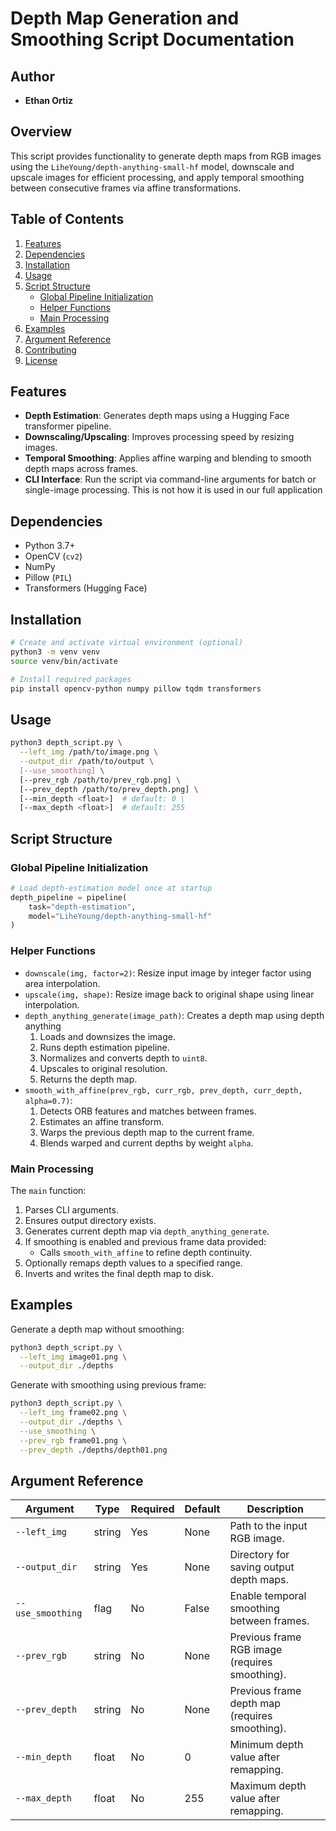 # Depth Map Generation and Smoothing Script Documentation

## Author

- **Ethan Ortiz**

## Overview

This script provides functionality to generate depth maps from RGB images using the `LiheYoung/depth-anything-small-hf` model, downscale and upscale images for efficient processing, and apply temporal smoothing between consecutive frames via affine transformations.

## Table of Contents

1. [Features](#features)
2. [Dependencies](#dependencies)
3. [Installation](#installation)
4. [Usage](#usage)
5. [Script Structure](#script-structure)
   - [Global Pipeline Initialization](#global-pipeline-initialization)
   - [Helper Functions](#helper-functions)
   - [Main Processing](#main-processing)
6. [Examples](#examples)
7. [Argument Reference](#argument-reference)
8. [Contributing](#contributing)
9. [License](#license)

## Features

- **Depth Estimation**: Generates depth maps using a Hugging Face transformer pipeline.
- **Downscaling/Upscaling**: Improves processing speed by resizing images.
- **Temporal Smoothing**: Applies affine warping and blending to smooth depth maps across frames.
- **CLI Interface**: Run the script via command-line arguments for batch or single-image processing. This is not how it is used in our full application

## Dependencies

- Python 3.7+
- OpenCV (`cv2`)
- NumPy
- Pillow (`PIL`)
- Transformers (Hugging Face)

## Installation

```bash
# Create and activate virtual environment (optional)
python3 -m venv venv
source venv/bin/activate

# Install required packages
pip install opencv-python numpy pillow tqdm transformers
```

## Usage

```bash
python3 depth_script.py \
  --left_img /path/to/image.png \
  --output_dir /path/to/output \
  [--use_smoothing] \
  [--prev_rgb /path/to/prev_rgb.png] \
  [--prev_depth /path/to/prev_depth.png] \
  [--min_depth <float>]  # default: 0 \
  [--max_depth <float>]  # default: 255
```

## Script Structure

### Global Pipeline Initialization

```python
# Load depth-estimation model once at startup
depth_pipeline = pipeline(
    task="depth-estimation",
    model="LiheYoung/depth-anything-small-hf"
)
```

### Helper Functions

- `downscale(img, factor=2)`: Resize input image by integer factor using area interpolation.
- `upscale(img, shape)`: Resize image back to original shape using linear interpolation.
- `depth_anything_generate(image_path)`: Creates a depth map using depth anything
  1. Loads and downsizes the image.
  2. Runs depth estimation pipeline.
  3. Normalizes and converts depth to `uint8`.
  4. Upscales to original resolution.
  5. Returns the depth map.
- `smooth_with_affine(prev_rgb, curr_rgb, prev_depth, curr_depth, alpha=0.7)`:
  1. Detects ORB features and matches between frames.
  2. Estimates an affine transform.
  3. Warps the previous depth map to the current frame.
  4. Blends warped and current depths by weight `alpha`.

### Main Processing

The `main` function:
1. Parses CLI arguments.
2. Ensures output directory exists.
3. Generates current depth map via `depth_anything_generate`.
4. If smoothing is enabled and previous frame data provided:
   - Calls `smooth_with_affine` to refine depth continuity.
5. Optionally remaps depth values to a specified range.
6. Inverts and writes the final depth map to disk.

## Examples

Generate a depth map without smoothing:
```bash
python3 depth_script.py \
  --left_img image01.png \
  --output_dir ./depths
```

Generate with smoothing using previous frame:
```bash
python3 depth_script.py \
  --left_img frame02.png \
  --output_dir ./depths \
  --use_smoothing \
  --prev_rgb frame01.png \
  --prev_depth ./depths/depth01.png
```

## Argument Reference

| Argument         | Type    | Required | Default | Description                                              |
|------------------|---------|----------|---------|----------------------------------------------------------|
| `--left_img`     | string  | Yes      | None    | Path to the input RGB image.                             |
| `--output_dir`   | string  | Yes      | None    | Directory for saving output depth maps.                  |
| `--use_smoothing`| flag    | No       | False   | Enable temporal smoothing between frames.                |
| `--prev_rgb`     | string  | No       | None    | Previous frame RGB image (requires smoothing).           |
| `--prev_depth`   | string  | No       | None    | Previous frame depth map (requires smoothing).           |
| `--min_depth`    | float   | No       | 0       | Minimum depth value after remapping.                     |
| `--max_depth`    | float   | No       | 255     | Maximum depth value after remapping.                     |

